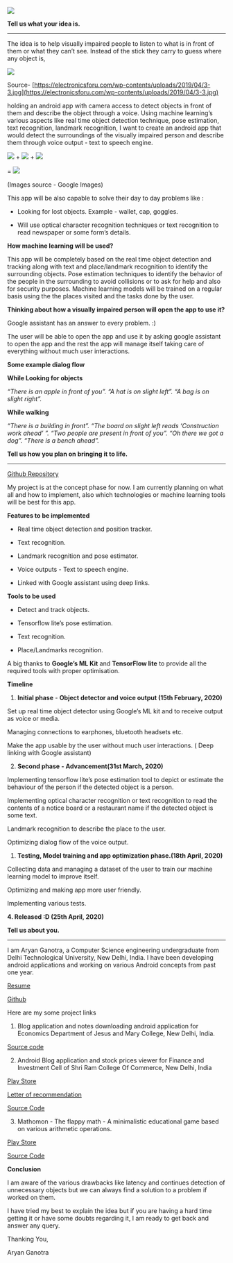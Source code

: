 
![](https://lh4.googleusercontent.com/_pS-HHzqmiogsQSJPDe_WAssiICxbVlM0qDUdHygMipMH7dXT9Mmlq8T-5mWOhLn0aQnCP7sRDHugaNFI0gl6UofnkeenQRcZWJ82D4HBaVS0W3lt-2mRCItTniud35NO5HTy-cI)

  

**Tell us what your idea is.**

----------

The idea is to help visually impaired people to listen to what is in front of them or what they can’t see. Instead of the stick they carry to guess where any object is,

  

![](https://lh3.googleusercontent.com/ueUOJjojGxOBbgJ5jsh5x4vrHIDGalACajsla7ytr0iLXynFSEK6nt8VCGMeSMAsnSBm_iJTTHlloF0A41BFeiZnV74qUINdjSyJCErHLFx8UhwoEoGJeV90j33OBxOnsFdFC0BZ)

Source- [https://electronicsforu.com/wp-contents/uploads/2019/04/3-3.jpg](https://electronicsforu.com/wp-contents/uploads/2019/04/3-3.jpg)

  

holding an android app with camera access to detect objects in front of them and describe the object through a voice. Using machine learning’s various aspects like real time object detection technique, pose estimation, text recognition, landmark recognition, I want to create an android app that would detect the surroundings of the visually impaired person and describe them through voice output - text to speech engine.

![](https://lh5.googleusercontent.com/lNPYeWLhqIiewhtqFT-QmuRef5hf_7a2AGpuTscTOP5d8iIXFFGe_vjE_XL9tQ8D4exZxKUtVCVKKYGf6WbV57vbAis22GlXuRru-uzcfGJyInHiTn0Geo2Q3L5a_6Ip4vaNB6Dh) + ![](https://lh4.googleusercontent.com/1xt7wE8MSbzZ1RPZUHxMUkBjZIc_QqrozJO3jLczNc00imSnbVUOt3fhCVxAFp6JeNAeUxKtD8k7IPz_s1OzMemMJ_GdjX8wDWftxPbR1ciMe4azkPRlz2M3nQ9ry-Y8S74RJVcM) + ![](https://lh3.googleusercontent.com/UqM2qNxOcYkQqa8JDVBY_5gzLprNd73FTsp2ZlvdNEPfa-gR1I0umzbUGpGIQn6-BqwRfv5T9p8CuZ0JK6oXHxhKKjZWH5R4J2BPiednbed6l23wwBgZtJtQmT6122_Oh6HH7WHF)

=  ![](https://lh5.googleusercontent.com/d6i8Kb-QLyCKy-Tfyps0IP8sXQLYfqVbVdgS0FKB10s8rhiw03VTUm3sBjR_U5epAQJnxn9BQjFLfXSViN45KCxPJg3LMR4i-Fzm13rPlzjrE5T3vXWF5AOhQFSwnRLlIHR0iBK4)

(Images source - Google Images)

This app will be also capable to solve their day to day problems like :

-   Looking for lost objects. Example - wallet, cap, goggles.
    
-   Will use optical character recognition techniques or text recognition to read newspaper or some form’s details.
    

  

**How machine learning will be used?**

  

This app will be completely based on the real time object detection and tracking along with text and place/landmark recognition to identify the surrounding objects. Pose estimation techniques to identify the behavior of the people in the surrounding to avoid collisions or to ask for help and also for security purposes. Machine learning models will be trained on a regular basis using the the places visited and the tasks done by the user.

  

**Thinking about how a visually impaired person will open the app to use it?**

  

Google assistant has an answer to every problem. :)

The user will be able to open the app and use it by asking google assistant to open the app and the rest the app will manage itself taking care of everything without much user interactions.

  

**Some example dialog flow**

  

**While  Looking for objects**

  

*“There is an apple in front of you”.
“A hat is on slight left”.
“A bag is on slight right”.*

  

**While walking**

  

*“There is a building in front”.
“The board on slight left reads ‘Construction work ahead’ ”.
“Two people are present in front of you”.
“Oh there we got a dog”.
“There is a bench ahead”.*

  
  

**Tell us how you plan on bringing it to life.**

----------

  

[Github Repository](https://github.com/AryanGanotra07/AndroidDevChallenge)

  

My project is at the concept phase for now. I am currently planning on what all and how to implement, also which technologies or machine learning tools will be best for this app.

  

**Features to be implemented**

-   Real time object detection and position tracker.
    
-   Text recognition.
    
-   Landmark recognition and pose estimator.
    
-   Voice outputs - Text to speech engine.
    
-   Linked with Google assistant using deep links.
    

  

**Tools to be used**

-   Detect and track objects.
    
-   Tensorflow lite’s pose estimation.
    
-   Text recognition.
    
-   Place/Landmarks recognition.
    

  

A big thanks to **Google’s ML Kit** and **TensorFlow lite** to provide all the required tools with proper optimisation.

  

**Timeline**

  

1.  **Initial phase** - **Object detector and voice output (15th February, 2020)**
    

  Set up real time object detector using Google’s ML kit and to receive output as voice or media.
    
 Managing connections to earphones, bluetooth headsets etc.
    
Make the app usable by the user without much user interactions. ( Deep linking with Google assistant)
    

  

2.  **Second phase** **- Advancement(31st March, 2020)**
    

 Implementing tensorflow lite’s pose estimation tool to depict or estimate the behaviour of the person if the detected object is a person.
    
 Implementing optical character recognition or text recognition to read the contents of a notice board or a restaurant name if the detected object is some text.
    
 Landmark recognition to describe the place to the user.
    
 Optimizing dialog flow of the voice output.
    

  

 1.  **Testing, Model training and app optimization phase.(18th April, 2020)**
    

 

	

Collecting data and managing a dataset of the user to train our
    machine learning model to improve itself.
        
 Optimizing and making app more user friendly.
        
 Implementing various tests.

    

  

**4.  Released :D (25th April, 2020)**
    

  

**Tell us about you.**

----------

I am Aryan Ganotra, a Computer Science engineering undergraduate from Delhi Technological University, New Delhi, India. I have been developing android applications and working on various Android concepts from past one year.

  

[Resume](https://drive.google.com/file/d/1j37vfq1t-oLhdXL7pOvZHhqumNPP8OHd/view?usp=sharing)

[Github](https://github.com/AryanGanotra07)

Here are my some project links

1.  Blog application and notes downloading android application for Economics Department of Jesus and Mary College, New Delhi, India.
    

[Source code](https://github.com/AryanGanotra07/JMCE)

2.  Android Blog application and stock prices viewer for Finance and Investment Cell of Shri Ram College Of Commerce, New Delhi, India
    

[Play Store](https://play.google.com/store/apps/details?id=com.aryanganotra.ficsrcc)

[Letter of recommendation](https://drive.google.com/file/d/1hab445J3ZoByDA_pkqMjapS53ee_3QRT/view?usp=sharing)

[Source Code](https://github.com/AryanGanotra07/FIC)

  

3.  Mathomon - The flappy math - A minimalistic educational game based on various arithmetic operations.
    

[Play Store](https://play.google.com/store/apps/details?id=com.codingee.mathomon&hl=en_IN)

[Source Code](https://github.com/AryanGanotra07/Mathomon)

  
  

**Conclusion**

I am aware of the various drawbacks like latency and continues detection of unnecessary objects but we can always find a solution to a problem if worked on them.

  

I have tried my best to explain the idea but if you are having a hard time getting it or have some doubts regarding it, I am ready to get back and answer any query.

  

Thanking You,

Aryan Ganotra
